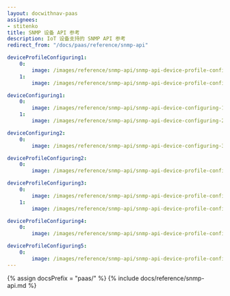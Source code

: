 ```yaml
---
layout: docwithnav-paas
assignees:
- stitenko
title: SNMP 设备 API 参考
description: IoT 设备支持的 SNMP API 参考
redirect_from: "/docs/paas/reference/snmp-api"

deviceProfileConfiguring1:
    0:
        image: /images/reference/snmp-api/snmp-api-device-profile-configuring-1-paas.png
    1:
        image: /images/reference/snmp-api/snmp-api-device-profile-configuring-2-paas.png

deviceConfiguring1:
    0:
        image: /images/reference/snmp-api/snmp-api-device-configuring-1-paas.png
    1:
        image: /images/reference/snmp-api/snmp-api-device-configuring-2-paas.png

deviceConfiguring2:
    0:
        image: /images/reference/snmp-api/snmp-api-device-configuring-3-paas.png

deviceProfileConfiguring2:
    0:
        image: /images/reference/snmp-api/snmp-api-device-profile-configuring-3-paas.png

deviceProfileConfiguring3:
    0:
        image: /images/reference/snmp-api/snmp-api-device-profile-configuring-4.1-paas.png
    1:
        image: /images/reference/snmp-api/snmp-api-device-profile-configuring-4.2-paas.png

deviceProfileConfiguring4:
    0:
        image: /images/reference/snmp-api/snmp-api-device-profile-configuring-5-paas.png

deviceProfileConfiguring5:
    0:
        image: /images/reference/snmp-api/snmp-api-device-profile-configuring-6-paas.png
---
```


{% assign docsPrefix = "paas/" %}
{% include docs/reference/snmp-api.md %}
